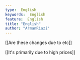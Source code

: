 ```yaml
---
type:  English
keywords:  English
feature:  English
title: "English"
author: "ArmanRiazi"
---
```



[[Are these changes due to etc]]

[[It's primarily due to high prices]]